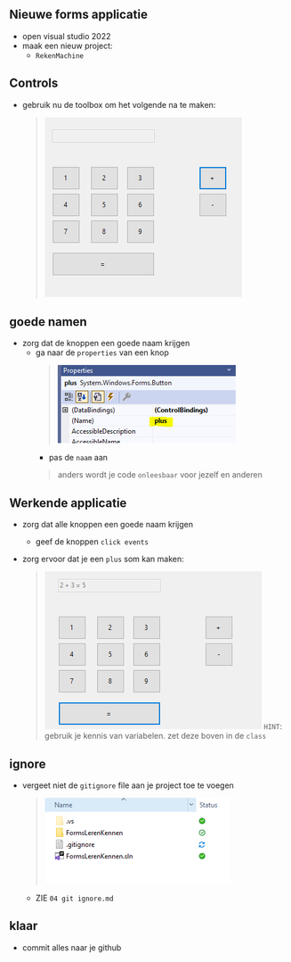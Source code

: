 ## Nieuwe forms applicatie

- open visual studio 2022
- maak een nieuw project:
    - `RekenMachine`

## Controls

- gebruik nu de toolbox om het volgende na te maken:
    > ![](img/calc.PNG)


## goede namen

- zorg dat de knoppen een goede naam krijgen
    - ga naar de `properties` van een knop
        > ![](img/naam.PNG)
        - pas de `naam` aan 
        > anders wordt je code `onleesbaar` voor jezelf en anderen

## Werkende applicatie

- zorg dat alle knoppen een goede naam krijgen
    - geef de knoppen `click events`

- zorg ervoor dat je een `plus` som kan maken:
    > ![](img/plus.PNG)
    > `HINT`: gebruik je kennis van variabelen. 
    > zet deze boven in de `class`

## ignore

- vergeet niet de `gitignore` file aan je project toe te voegen
    > ![](img/ignore.PNG)
    - ZIE `04 git ignore.md`

## klaar
- commit alles naar je github